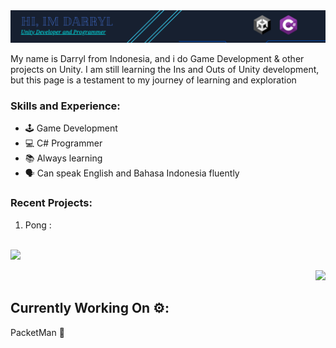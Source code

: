 <img src="https://github.com/PerpleXG29/PerpleXG29/blob/main/Github%20Banner.png" border="0" width="1920" align="centre">

My name is Darryl from Indonesia, and i do Game Development & other projects on Unity. I am still learning the Ins and Outs of Unity development, but this page is a testament to my journey of learning and exploration



### Skills and Experience:
* 🕹️ Game Development
* 💻 C# Programmer
* 📚 Always learning
* 🗣️ Can speak English and Bahasa Indonesia fluently


### Recent Projects:

1) Pong :
<br></br>

<p align="left"><img src="https://github.com/PerpleXG29/PerpleXG29/blob/8dc483f2f39208db99cd8d2bb3cdb3e90e88cd50/Pong%201.gif" border="0" width="50%"/></p>  <p align="right"><img src="https://github.com/PerpleXG29/PerpleXG29/blob/2e65c22e10934629745e4f7d9b19516878468e79/Pong%202.gif" border="0" width="50%"/></p>


## Currently Working On ⚙️:

PacketMan 📨
